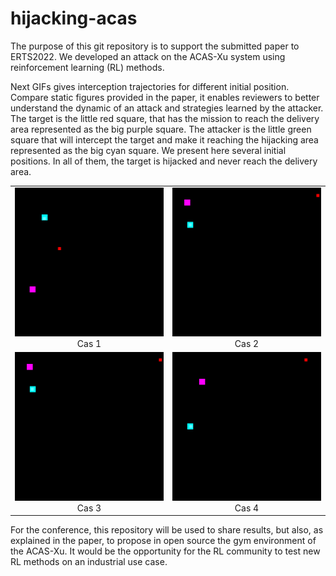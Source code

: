 # hijacking-acas

The purpose of this git repository is to support the submitted paper to  ERTS2022. We developed an attack on the ACAS-Xu system using reinforcement learning (RL) methods.

Next GIFs gives interception trajectories for different initial position. Compare static figures provided in the paper, it enables reviewers to better understand the dynamic of an attack and strategies learned by the attacker.
The target is the little red square, that has the mission to reach the delivery area represented as the big purple square. The attacker is the little green square that will intercept the target and make it reaching the hijacking area represented as the big cyan square.
We present here several initial positions. In all of them, the target is hijacked and never reach the delivery area.

|  |  |
|:-:|:-:|
| ![Case1](EXPERIMENTS/article-004.gif)  Cas 1| ![Case2](EXPERIMENTS/article-006.gif) Cas 2|
| ![Case3](EXPERIMENTS/article-010.gif)  Cas 3| ![Case4](EXPERIMENTS/article-013.gif) Cas 4|

For the conference, this repository will be used to share results, but also, as explained in the paper, to propose in open source the gym environment of the ACAS-Xu. It would be the opportunity for the RL community to test new RL methods on an industrial use case. 